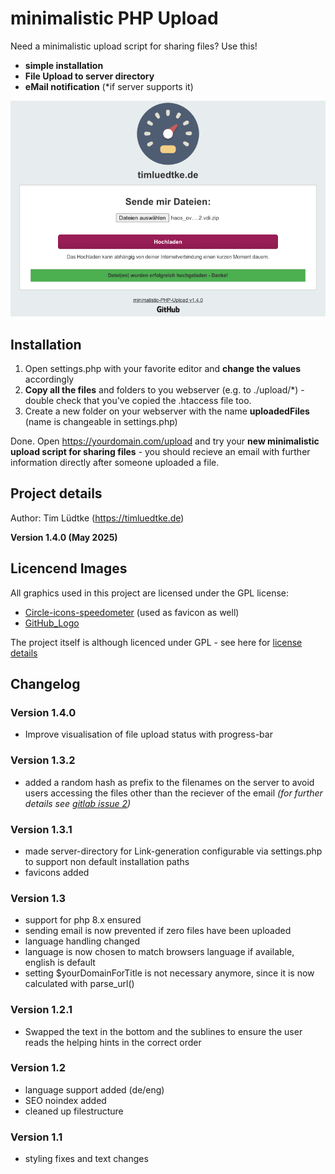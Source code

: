 # minimalistic PHP Upload

Need a minimalistic upload script for sharing files? Use this! 

* **simple installation**
* **File Upload to server directory**
* **eMail notification** (*if server supports it)

![Example Installation](assets/minimalisticPhpUpload.png "Example Installation")

Installation
------------
1. Open settings.php with your favorite editor and **change the values** accordingly
1. **Copy all the files** and folders to you webserver (e.g. to ./upload/*) - double check that you've copied the .htaccess file too.
1. Create a new folder on your webserver with the name **uploadedFiles** (name is changeable in settings.php)

Done. Open https://yourdomain.com/upload and try your **new minimalistic upload script for sharing files** - you should recieve an email with further information directly after someone uploaded a file.

Project details
-------------
Author: Tim Lüdtke (https://timluedtke.de)

**Version 1.4.0 (May 2025)**

Licencend Images
----
All graphics used in this project are licensed under the GPL license:
* [Circle-icons-speedometer](https://commons.wikimedia.org/wiki/File:Circle-icons-speedometer.svg) (used as favicon as well)
* [GitHub_Logo](https://github.com/logos) 

The project itself is although licenced under GPL - see here for [license details](LICENSE)

Changelog
-----------
### Version 1.4.0
* Improve visualisation of file upload status with progress-bar

### Version 1.3.2
* added a random hash as prefix to the filenames on the server to avoid users accessing the files other than the reciever of the email _(for further details see [gitlab issue 2](https://github.com/timluedtke/minimalistic-PHP-Upload/issues/2))_

### Version 1.3.1
* made server-directory for Link-generation configurable via settings.php to support non default installation paths
* favicons added

### Version 1.3
* support for php 8.x ensured
* sending email is now prevented if zero files have been uploaded
* language handling changed
* language is now chosen to match browsers language if available, english is default
* setting $yourDomainForTitle is not necessary anymore, since it is now calculated with parse_url()

### Version 1.2.1
* Swapped the text in the bottom and the sublines to ensure the user reads the helping hints in the correct order

### Version 1.2
* language support added (de/eng) 
* SEO noindex added 
* cleaned up filestructure

### Version 1.1
* styling fixes and text changes